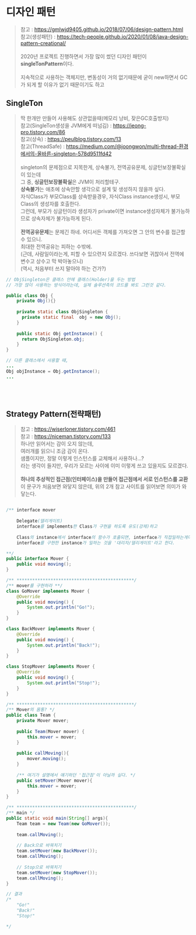 # 디자인 패턴
> 참고 : https://gmlwjd9405.github.io/2018/07/06/design-pattern.html <br>
> 참고(생성패턴) : https://tech-people.github.io/2020/01/08/java-design-pattern-creational/ <br>
> <br>
> 2020년 프로젝트 진행하면서 가장 많이 썼던 디자인 패턴이 **singleTonPattern**이다.   
> <br>
> 지속적으로 사용하는 객체지만, 변동성이 거의 없기때문에 굳이 new하면서 GC가 되게 할 이유가 없기 때문이기도 하고   
>
## SingleTon
> 딱 한개만 만들어 사용해도 상관없을때(메모리 낭비, 잦은GC호출방지)   
> 참고(SingleTon생성을 JVM에게 떠넘김) : https://jeong-pro.tistory.com/86 <br>
> 참고(상속) : https://peulblog.tistory.com/13 <br>
> 참고(ThreadSafe) : https://medium.com/@joongwon/multi-thread-환경에서의-올바른-singleton-578d9511fd42 <br>
> <br>
> singleton의 문제점으로 지목한게, 상속불가, 전역공유문제, 싱글턴보장불확실이 있는데   
> 그 중, **싱글턴보장불확실**은 JVM이 처리할테구.   
> **상속불가**는 애초에 상속안할 생각으로 설계 및 생성하지 않을까 싶다.   
> 자식Class가 부모Class를 상속받을경우, 자식Class instance생성시, 부모Class의 생성자를 호출한다.   
> 그런데, 부모가 싱글턴이라 생성자가 private이면 instance생성자체가 불가능하므로 상속자체가 불가능하게 된다.   
> <br>
> **전역공유문제**는 문제긴 하네. 어디서든 객체를 가져오면 그 안의 변수를 접근할 수 있으니.   
> 최대한 전역공유는 피하는 수밖에.   
> (근데, 사람일이라는게, 피할 수 있으련지 모르겠다. 쓰다보면 귀찮아서 전역에 변수고 상수고 막 박아놓으니)   
> (역시, 처음부터 쓰지 말아야 하는 건가?)   

```java
// ObjSingleton은 클래스 안에 클래스(Holder)을 두는 방법
// 가장 많이 사용하는 방식이라는데, 실제 솔루션측의 코드를 봐도 그런것 같다.

public class Obj { 
    private Obj(){}
    
    private static class ObjSingleton {
      private static final  obj = new Obj();
    }
    
    public static Obj getInstance() {
      return ObjSingleton.obj;
    }
}

// 다른 클래스에서 사용할 때,
...
Obj objInstance = Obj.getInstance();
...

```

<br><br>

## Strategy Pattern(전략패턴)
> 참고 : https://wiserloner.tistory.com/461 <br>
> 참고 : https://niceman.tistory.com/133 <br>
> 하나만 읽어서는 감이 오지 않는데,   
> 여러개를 읽으니 조금 감이 온다.   
> 샘플이지만, 정말 이렇게 인스턴스를 교체해서 사용하나...?   
> 라는 생각이 들지만, 우리가 모르는 사이에 이미 이렇게 쓰고 있을지도 모르겠다.   
> <br>
> **하나의 추상적인 접근점(인터페이스)을 만들어 접근점에서 서로 인스턴스를 교환**   
> 이 문구가 처음보면 와닿지 않은데, 위의 2개 참고 사이트를 읽어보면 의미가 와닿는다.   

```java

/** interface mover
    
    Delegate(델리게이트)
    interface를 implements한 Class가 구현을 하도록 유도(강제)하고
    
    Class의 instance에서 interface의 함수가 호출되면, interface가 직접일하는게아니라.
    interface를 구현한 instance가 일하는 것을 '대리자/델리게이트'라고 한다.

**/
public interface Mover {
    public void moving();
}

/** *********************************************/
/** mover를 구현하라 **/
class GoMover implements Mover {
    @Override
    public void moving() {
        System.out.println("Go!");
    }
}

class BackMover implements Mover {
    @Override
    public void moving() {
        System.out.println("Back!");
    }
}

class StopMover implements Mover {
    @Override
    public void moving() {
        System.out.println("Stop!");
    }
}

/** *********************************************/
/** Mover의 몸통? */
public class Team {
    private Mover mover;
    
    public Team(Mover mover) {
        this.mover = mover;
    }
    
    public callMoving(){
        mover.moving();
    }
    
    /** 여기가 설명에서 얘기하던 '접근점'이 아닐까 싶다. */
    public setMover(Mover mover){
        this.mover = mover;
    }
}

/** *********************************************/
/** main */
public static void main(String[] args){
    Team team = new Team(new GoMover());
    
    team.callMoving();
    
    // Back으로 바꿔치기
    team.setMover(new BackMover());
    team.callMoving();
    
    // Stop으로 바꿔치기
    team.setMover(new StopMover());
    team.callMoving();
}

// 결과
/*
    "Go!"
    "Back!"
    "Stop!"

*/
```

